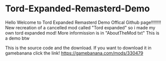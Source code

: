 # Tord-Expanded-Remasterd-Demo


Hello Welcome to Tord Expanded Remasterd Demo Offical Github page!!!!!!!!
New recreation of a cancelled mod called "Tord expanded" so i made my own tord expanded mod! More informission is in "AboutTheMod txt"  This is a demo btw

This is the source code and the download. If you want to download it in gamebanana click the link!
https://gamebanana.com/mods/330479
